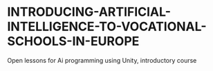 # INTRODUCING-ARTIFICIAL-INTELLIGENCE-TO-VOCATIONAL-SCHOOLS-IN-EUROPE
Open lessons for Ai programming using Unity, introductory course 
